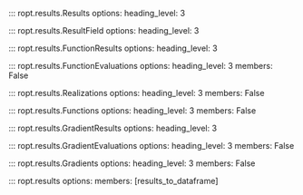 ::: ropt.results.Results
    options:
        heading_level: 3

::: ropt.results.ResultField
    options:
        heading_level: 3

::: ropt.results.FunctionResults
    options:
        heading_level: 3

::: ropt.results.FunctionEvaluations
    options:
        heading_level: 3
        members: False

::: ropt.results.Realizations
    options:
        heading_level: 3
        members: False

::: ropt.results.Functions
    options:
        heading_level: 3
        members: False

::: ropt.results.GradientResults
    options:
        heading_level: 3

::: ropt.results.GradientEvaluations
    options:
        heading_level: 3
        members: False

::: ropt.results.Gradients
    options:
        heading_level: 3
        members: False

::: ropt.results
    options:
        members: [results_to_dataframe]

